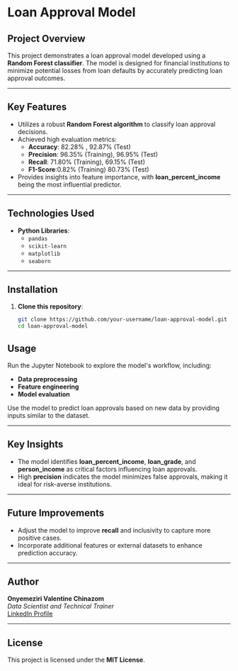 # Loan Approval Model

## Project Overview
This project demonstrates a loan approval model developed using a **Random Forest classifier**. The model is designed for financial institutions to minimize potential losses from loan defaults by accurately predicting loan approval outcomes.

---

## Key Features
- Utilizes a robust **Random Forest algorithm** to classify loan approval decisions.  
- Achieved high evaluation metrics:  
  - **Accuracy**: 82.28% , 92.87% (Test) 
  - **Precision**: 96.35% (Training), 96.95% (Test)  
  - **Recall**: 71.80% (Training), 69.15% (Test)  
  - **F1-Score**:0.82% (Training) 80.73% (Test)  
- Provides insights into feature importance, with **loan_percent_income** being the most influential predictor.

---

## Technologies Used
- **Python Libraries**:  
  - `pandas`  
  - `scikit-learn`  
  - `matplotlib`  
  - `seaborn`

---

## Installation
1. **Clone this repository**:
   ```bash
   git clone https://github.com/your-username/loan-approval-model.git
   cd loan-approval-model

## Usage
Run the Jupyter Notebook to explore the model's workflow, including:
- **Data preprocessing**
- **Feature engineering**
- **Model evaluation**

Use the model to predict loan approvals based on new data by providing inputs similar to the dataset.

---

## Key Insights
- The model identifies **loan_percent_income**, **loan_grade**, and **person_income** as critical factors influencing loan approvals.
- High **precision** indicates the model minimizes false approvals, making it ideal for risk-averse institutions.

---

## Future Improvements
- Adjust the model to improve **recall** and inclusivity to capture more positive cases.
- Incorporate additional features or external datasets to enhance prediction accuracy.

---

## Author
**Onyemeziri Valentine Chinazom**  
_Data Scientist and Technical Trainer_  
[LinkedIn Profile](www.linkedin.com/in/valentine-onyemeziri-023378103)

---

## License
This project is licensed under the **MIT License**.

